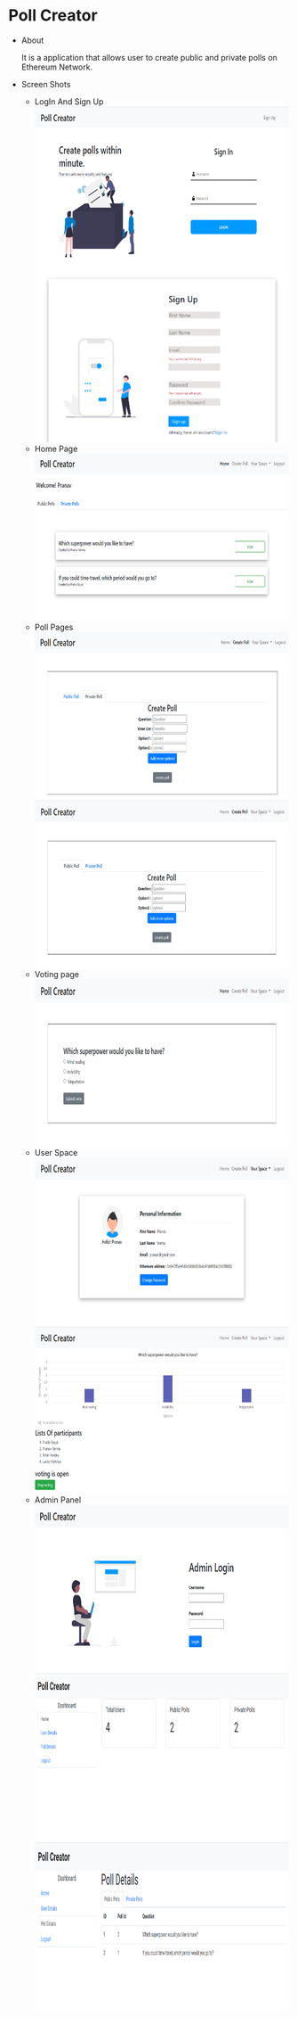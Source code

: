 <h1> Poll Creator</h1> 
<ul>
<li>About </li>
<p>
It is a  application that allows user to create public and private polls on Ethereum Network.
</p>
  <li>Screen Shots</li>
  <ul>
    <li>LogIn And Sign Up </li>
    <img alt="Image is not loaded" src="https://github.com/vermapranav86/Pollcreator/blob/master/Screenshots/Log%20In.PNG" width="600" height="300" >
    <img alt="Image is not loaded" src="https://github.com/vermapranav86/Pollcreator/blob/master/Screenshots/Sign%20Up.PNG" width="600" height="300" >
    <li>Home Page </li>
    <img alt="Image is not loaded" src="https://github.com/vermapranav86/Pollcreator/blob/master/Screenshots/Home.PNG"  width="600" height="300" >
     <li>Poll Pages </li>
     <img alt="Image is not loaded" src="https://github.com/vermapranav86/Pollcreator/blob/master/Screenshots/Private%20Poll.PNG"  width="600" height="300" >
     <img alt="Image is not loaded" src="https://github.com/vermapranav86/Pollcreator/blob/master/Screenshots/Public%20Poll.PNG"  width="600" height="300" >
    <li>Voting page</li>
    <img alt="Image is not loaded" src="https://github.com/vermapranav86/Pollcreator/blob/master/Screenshots/Voting.PNG"  width="600" height="300" >
      <li>User Space</li>
         <img alt="Image is not loaded" src="https://github.com/vermapranav86/Pollcreator/blob/master/Screenshots/Profile.PNG"  width="600" height="300" >
         <img alt="Image is not loaded" src="https://github.com/vermapranav86/Pollcreator/blob/master/Screenshots/Result%20And%20Details.PNG"  width="600" height="300" >
     <li>Admin Panel</li>
         <img alt="Image is not loaded" src="https://github.com/vermapranav86/Pollcreator/blob/master/Screenshots/Admin%20Log%20In.PNG"  width="600" height="300" >
         <img alt="Image is not loaded" src="https://github.com/vermapranav86/Pollcreator/blob/master/Screenshots/Admin%20DashBoard.PNG"  width="600" height="300" >
         <img alt="Image is not loaded" src="https://github.com/vermapranav86/Pollcreator/blob/master/Screenshots/Admin%20Poll%20Data.PNG"  width="600" height="300" >
        
    
    
  </ul>
</ul>
